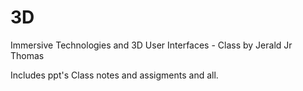 # 3D
Immersive Technologies and 3D User Interfaces - Class by Jerald Jr Thomas

Includes ppt's Class notes and assigments and all.

